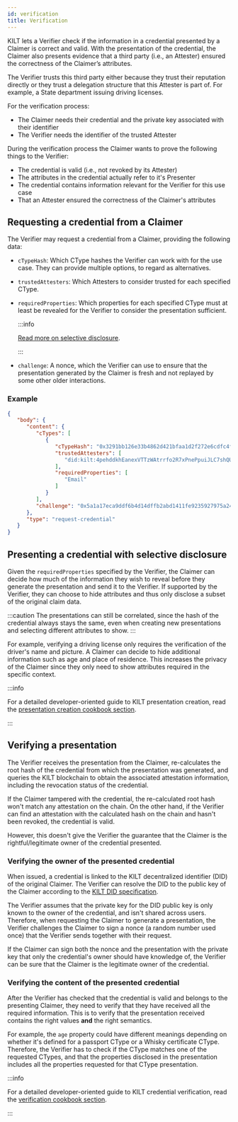 ```yaml
---
id: verification
title: Verification
---
```


KILT lets a Verifier check if the information in a credential presented by a Claimer is correct and valid.
With the presentation of the credential, the Claimer also presents evidence that a third party (i.e., an Attester) ensured the correctness of the Claimer’s attributes.

The Verifier trusts this third party either because they trust their reputation directly or they trust a delegation structure that this Attester is part of.
For example, a State department issuing driving licenses.

For the verification process:

-   The Claimer needs their credential and the private key associated with their identifier
-   The Verifier needs the identifier of the trusted Attester

During the verification process the Claimer wants to prove the following things to the Verifier:

-   The credential is valid (i.e., not revoked by its Attester)
-   The attributes in the credential actually refer to it's Presenter
-   The credential contains information relevant for the Verifier for this use case
- That an Attester ensured the correctness of the Claimer's attributes

## Requesting a credential from a Claimer

The Verifier may request a credential from a Claimer, providing the following data:

-   `cTypeHash`: Which CType hashes the Verifier can work with for the use case. They can provide multiple options, to regard as alternatives.
-   `trustedAttesters`: Which Attesters to consider trusted for each specified CType.
-   `requiredProperties`: Which properties for each specified CType must at least be revealed for the Verifier to consider the presentation sufficient.

    :::info

    [Read more on selective disclosure](#presenting-a-credential-with-selective-disclosure).

    :::
-   `challenge`: A nonce, which the Verifier can use to ensure that the presentation generated by the Claimer is fresh and not replayed by some other older interactions.

### Example

```json
{
   "body": {
      "content": {
         "cTypes": [
            {
               "cTypeHash": "0x3291bb126e33b4862d421bfaa1d2f272e6cdfc4f96658988fbcffea8914bd9ac",
               "trustedAttesters": [
                  "did:kilt:4pehddkhEanexVTTzWAtrrfo2R7xPnePpuiJLC7shQU894aY"
               ],
               "requiredProperties": [
                  "Email"
               ]
            }
         ],
         "challenge": "0x5a1a17eca9ddf6b4d14dffb2abd1411fe9235927975a246b3963db86dfb7de5f"
      },
      "type": "request-credential"
   }
}
```

## Presenting a credential with selective disclosure

Given the `requiredProperties` specified by the Verifier, the Claimer can decide how much of the information they wish to reveal before they generate the presentation and send it to the Verifier.
If supported by the Verifier, they can choose to hide attributes and thus only disclose a subset of the original claim data.

:::caution
The presentations can still be correlated, since the hash of the credential always stays the same, even when creating new presentations and selecting different attributes to show.
:::

For example, verifying a driving license only requires the verification of the driver's name and picture. A Claimer can decide to hide additional information such as age and place of residence.
This increases the privacy of the Claimer since they only need to show attributes required in the specific context.

:::info

For a detailed developer-oriented guide to KILT presentation creation, read the [presentation creation cookbook section](../../develop/01_sdk/02_cookbook/04_claiming/04_presentation_creation.md).

:::

## Verifying a presentation

The Verifier receives the presentation from the Claimer, re-calculates the root hash of the credential from which the presentation was generated, and queries the KILT blockchain to obtain the associated attestation information, including the revocation status of the credential.

If the Claimer tampered with the credential, the re-calculated root hash won't match any attestation on the chain.
On the other hand, if the Verifier can find an attestation with the calculated hash on the chain and hasn't been revoked, the credential is valid.

However, this doesn't give the Verifier the guarantee that the Claimer is the rightful/legitimate owner of the credential presented.

### Verifying the owner of the presented credential

When issued, a credential is linked to the KILT decentralized identifier (DID) of the original Claimer.
The Verifier can resolve the DID to the public key of the Claimer according to the [KILT DID specification](https://github.com/KILTprotocol/spec-kilt-did).

The Verifier assumes that the private key for the DID public key is only known to the owner of the credential, and isn't shared across users.
Therefore, when requesting the Claimer to generate a presentation, the Verifier challenges the Claimer to sign a nonce (a random number used once) that the Verifier sends together with their request.

If the Claimer can sign both the nonce and the presentation with the private key that only the credential's owner should have knowledge of, the Verifier can be sure that the Claimer is the legitimate owner of the credential.

### Verifying the content of the presented credential

After the Verifier has checked that the credential is valid and belongs to the presenting Claimer, they need to verify that they have received all the required information.
This is to verify that the presentation received contains the right values **and** the right semantics.

For example, the `age` property could have different meanings depending on whether it's defined for a passport CType or a Whisky certificate CType.
Therefore, the Verifier has to check if the CType matches one of the requested CTypes, and that the properties disclosed in the presentation includes all the properties requested for that CType presentation.

:::info

For a detailed developer-oriented guide to KILT credential verification, read the [verification cookbook section](../../develop/01_sdk/02_cookbook/04_claiming/05_presentation_verification.md).

:::

